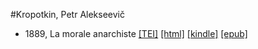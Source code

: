 #Kropotkin, Petr Alekseevič

* 1889, La morale anarchiste  <a class="file tei" href="https://hurlus.github.io/tei/kropotkin1889_morale-anarchiste.xml">[TEI]</a>  <a class="file html" href="https://hurlus.github.io/kropotkin/kropotkin1889_morale-anarchiste.html">[html]</a>  <a class="file mobi" href="https://hurlus.github.io/kropotkin/kropotkin1889_morale-anarchiste.mobi">[kindle]</a>  <a class="file epub" href="https://hurlus.github.io/kropotkin/kropotkin1889_morale-anarchiste.epub">[epub]</a> 
